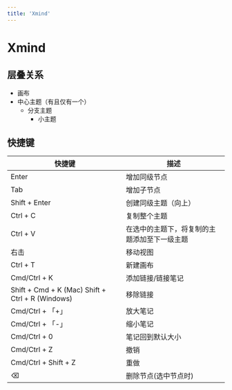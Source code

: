 ```yaml
---
title: 'Xmind'
---
```


# Xmind

## 层叠关系

- 画布
 - 中心主题（有且仅有一个）
     + 分支主题
         + 小主题

## 快捷键

| 快捷键 | 描述 |
| --- | --- |
| Enter | 增加同级节点 |
| Tab | 增加子节点 |
| Shift + Enter | 创建同级主题（向上） |
| Ctrl + C | 复制整个主题 |
| Ctrl + V | 在选中的主题下，将复制的主题添加至下一级主题 |
| 右击 | 移动视图 |
| Ctrl + T | 新建画布 |
| Cmd/Ctrl + K | 添加链接/链接笔记 |
| Shift + Cmd + K (Mac) Shift + Ctrl + R (Windows) | 移除链接 |
| Cmd/Ctrl + 「+」 | 放大笔记 |
| Cmd/Ctrl + 「-」 | 缩小笔记 |
| Cmd/Ctrl + 0 | 笔记回到默认大小 |
| Cmd/Ctrl + Z | 撤销 |
| Cmd/Ctrl + Shift + Z | 重做 |
| ⌫ | 删除节点(选中节点时) |

